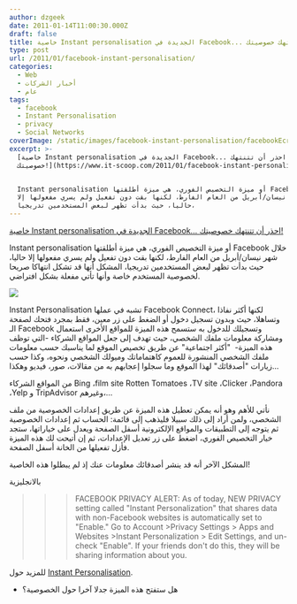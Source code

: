 ```yaml
---
author: dzgeek
date: 2011-01-14T11:00:30.000Z
draft: false
title: خاصية Instant personalisation الجديدة في Facebook... احذر أن تتنتهك خصوصيتك!
type: post
url: /2011/01/facebook-instant-personalisation/
categories:
  - Web
  - أخبار الشركات
  - عام
tags:
  - facebook
  - Instant Personalisation
  - privacy
  - Social Networks
coverImage: /static/images/facebook-instant-personalisation/facebookEcrit_logo.jpg
excerpt: >-
  [خاصية Instant personalisation الجديدة في Facebook... احذر أن تتنتهك
  خصوصيتك!](https://www.it-scoop.com/2011/01/facebook-instant-personalisation)


  Instant personalisation أو ميزة التخصيص الفوري، هي ميزة أطلقتها Facebook خلال
  شهر نيسان/أبريل من العام الفارط، لكنها بقت دون تفعيل ولم يسري مفعولها إلا
  حاليا، حيث بدأت تظهر لبعض المستخدمين تدريجيا،
---
```

[خاصية Instant personalisation الجديدة في Facebook... احذر أن تتنتهك خصوصيتك!](https://www.it-scoop.com/2011/01/facebook-instant-personalisation)

Instant personalisation أو ميزة التخصيص الفوري، هي ميزة أطلقتها Facebook خلال شهر نيسان/أبريل من العام الفارط، لكنها بقت دون تفعيل ولم يسري مفعولها إلا حاليا، حيث بدأت تظهر لبعض المستخدمين تدريجيا، المشكل أنها قد تشكل انتهاكا صريحا لخصوصية المستخدم خاصة وأنها تأتي مفعلة بشكل افتراضي.

![](/static/images/facebook-instant-personalisation/facebookEcrit_logo.jpg)

Instant Personalisation تشبه في عملها Facebook Connect، لكنها أكثر نفاذا وتساهلا، حيث وبدون تسجيل دخول أو الضغط على زر معين، فقط بمجرد فتحك لصفحة الـ Facebook وتسجيلك للدخول به ستسمح هذه الميزة للمواقع الأخرى استعمال ومشاركة معلومات ملفك الشخصي، حيث تهدف إلى جعل المواقع الشركاء -التي توظف هذه الميزة-  "أكثر اجتماعية" عن طريق تخصيص الموقع لما يناسبك حسب معلومات ملفك الشخصي المنشورة للعموم كاهتماماتك وميولك الشخصي ونحوه، وكذا حسب زيارات "أصدقائك" لهذا الموقع وما سجلوا إعجابهم به من مقالات، صور، فيديو وهكذا...

من المواقع الشركاء Bing ،film site Rotten Tomatoes ،TV site ،Clicker ،Pandora ،Yelp و TripAdvisor وغيرهم،...

نأتي للأهم وهو أنه يمكن تعطيل هذه الميزة عن طريق إعدادات الخصوصية من ملف الشخصي، ولمن أراد إلى ذلك سبيلا فليذهب إلى قائمة: الحساب ثم إعدادات الخصوصية ثم يتوجه إلى التطبيقات والمواقع الإلكترونية أسفل الصفحة ويعدل على خياراتها، ستجد خيار التخصيص الفوري، اضغط على زر تعديل الإعدادات، ثم إن أتيحت لك هذه الميزة فأزل تفعيلها من الخانة أسفل الصفحة.

المشكل الآخر أنه قد ينشر أصدقائك معلومات عنك إذ لم يبطلوا هذه الخاصية!

بالانجليزية

> > > FACEBOOK PRIVACY ALERT: As of today, NEW PRIVACY setting called "Instant Personalization" that shares data with non-Facebook websites is automatically set to "Enable." Go to Account >Privacy Settings > Apps and Websites >Instant Personalization > Edit Settings, and un-check "Enable". If your friends don't do this, they will be sharing information about you.

للمزيد حول [Instant Personalisation](http://www.facebook.com/instantpersonalization/).

-   هل ستفتح هذه الميزة جدلا آخرا حول الخصوصية؟

